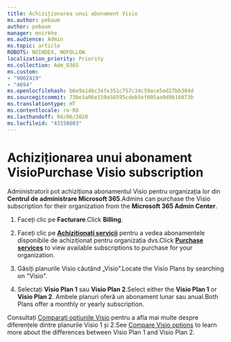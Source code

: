 ```yaml
---
title: Achiziționarea unui abonament Visio
ms.author: pebaum
author: pebaum
manager: mnirkhe
ms.audience: Admin
ms.topic: article
ROBOTS: NOINDEX, NOFOLLOW
localization_priority: Priority
ms.collection: Adm_O365
ms.custom:
- "9002419"
- "4694"
ms.openlocfilehash: b6e9a14bc34fe351c757c34c59ace5ed27bb304d
ms.sourcegitcommit: 73be3a06e159a56595cdeb5ef095aa9d9b16073b
ms.translationtype: HT
ms.contentlocale: ro-RO
ms.lasthandoff: 04/06/2020
ms.locfileid: "43158603"
---
```

# <a name="purchase-visio-subscription"></a><span data-ttu-id="2f329-102">Achiziționarea unui abonament Visio</span><span class="sxs-lookup"><span data-stu-id="2f329-102">Purchase Visio subscription</span></span>

<span data-ttu-id="2f329-103">Administratorii pot achiziționa abonamentul Visio pentru organizația lor din **Centrul de administrare Microsoft 365**.</span><span class="sxs-lookup"><span data-stu-id="2f329-103">Admins can purchase the Visio subscription for their organization from the **Microsoft 365 Admin Center**.</span></span>

1. <span data-ttu-id="2f329-104">Faceți clic pe **Facturare**.</span><span class="sxs-lookup"><span data-stu-id="2f329-104">Click **Billing**.</span></span>

2. <span data-ttu-id="2f329-105">Faceți clic pe **[Achiziționați servicii](https://admin.microsoft.com/AdminPortal/Home?adminportal=1&msCV=%2BbOQtMNsz0ei8f5z.0.36#/catalog)** pentru a vedea abonamentele disponibile de achiziționat pentru organizația dvs.</span><span class="sxs-lookup"><span data-stu-id="2f329-105">Click **[Purchase services](https://admin.microsoft.com/AdminPortal/Home?adminportal=1&msCV=%2BbOQtMNsz0ei8f5z.0.36#/catalog)** to view available subscriptions to purchase for your organization.</span></span>

3. <span data-ttu-id="2f329-106">Găsiți planurile Visio căutând „Visio”.</span><span class="sxs-lookup"><span data-stu-id="2f329-106">Locate the Visio Plans by searching on "Visio".</span></span>

4. <span data-ttu-id="2f329-107">Selectați **Visio Plan 1** sau **Visio Plan 2**.</span><span class="sxs-lookup"><span data-stu-id="2f329-107">Select either the **Visio Plan 1** or **Visio Plan 2**.</span></span> <span data-ttu-id="2f329-108">Ambele planuri oferă un abonament lunar sau anual.</span><span class="sxs-lookup"><span data-stu-id="2f329-108">Both Plans offer a monthly or yearly subscription.</span></span>

<span data-ttu-id="2f329-109">Consultați [Comparați opțiunile Visio](https://products.office.com/Visio/microsoft-visio-plans-and-pricing-compare-visio-options) pentru a afla mai multe despre diferențele dintre planurile Visio 1 și 2.</span><span class="sxs-lookup"><span data-stu-id="2f329-109">See [Compare Visio options](https://products.office.com/Visio/microsoft-visio-plans-and-pricing-compare-visio-options) to learn more about the differences between Visio Plan 1 and Visio Plan 2.</span></span> 
